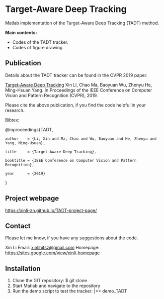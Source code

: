 # Target-Aware Deep Tracking

Matlab implementation of the Target-Aware Deep Tracking (TADT) method.

**Main contents:**
- Codes of the TADT tracker.
- Codes of figure drawing.


## Publication
Details about the TADT tracker can be found in the CVPR 2019 paper:

[Target-Aware Deep Tracking]()
Xin Li, Chao Ma, Baoyuan Wu, Zhenyu He, Ming-Hsuan Yang.
In Proceedings of the IEEE Conference on Computer Vision and Pattern Recognition (CVPR), 2019.

Please cite the above publication, if you find the code helpful in your research.

Bibtex:

@inproceedings{TADT,

    author    = {Li, Xin and Ma, Chao and Wu, Baoyuan and He, Zhenyu and Yang, Ming-Hsuan},
    
    title     = {Target-Aware Deep Tracking},
    
    booktitle = {IEEE Conference on Computer Vision and Pattern Recognition},
    
    year      = {2019}
    
}


## Project webpage
https://xinli-zn.github.io/TADT-project-page/

## Contact
Please let me know, if you have any suggestions about the code.

Xin Li
Email: xinlihitsz@gmail.com
Homepage: https://sites.google.com/view/xinli-homepage

## Installation
1. Clone the GIT repository:
$ git clone 
2. Start Matlab and navigate to the repository
3. Run the demo script to test the tracker:
|>> demo_TADT

